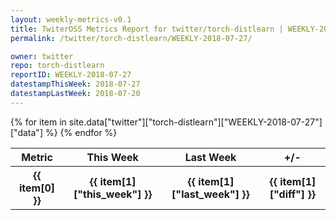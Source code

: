 ```yaml
---
layout: weekly-metrics-v0.1
title: TwiterOSS Metrics Report for twitter/torch-distlearn | WEEKLY-2018-07-27
permalink: /twitter/torch-distlearn/WEEKLY-2018-07-27/

owner: twitter
repo: torch-distlearn
reportID: WEEKLY-2018-07-27
datestampThisWeek: 2018-07-27
datestampLastWeek: 2018-07-20
---
```


<table style="width: 100%">
    <tr>
        <th>Metric</th>
        <th>This Week</th>
        <th>Last Week</th>
        <th>+/-</th>
    </tr>
    {% for item in site.data["twitter"]["torch-distlearn"]["WEEKLY-2018-07-27"]["data"] %}
    <tr>
        <th>{{ item[0] }}</th>
        <th>{{ item[1]["this_week"] }}</th>
        <th>{{ item[1]["last_week"] }}</th>
        <th>{{ item[1]["diff"] }}</th>
    </tr>
    {% endfor %}
</table>

